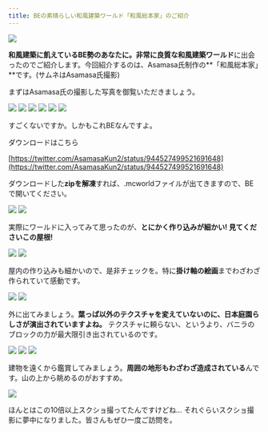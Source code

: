 ```yaml
---
title: BEの素晴らしい和風建築ワールド「和風総本家」のご紹介
---
```


![](https://cdn-ak.f.st-hatena.com/images/fotolife/s/sasigume/20210208/20210208090414.png)

**和風建築に飢えているBE勢のあなたに。**非常に良質な**和風建築ワールド**に出会ったのでご紹介します。今回紹介するのは、Asamasa氏制作の**「和風総本家」**です。(サムネはAsamasa氏撮影)

まずはAsamasa氏の撮影した写真を御覧いただきましょう。

![](https://cdn-ak.f.st-hatena.com/images/fotolife/s/sasigume/20210208/20210208181042.png) ![](https://cdn-ak.f.st-hatena.com/images/fotolife/s/sasigume/20210208/20210208181035.png) ![](https://cdn-ak.f.st-hatena.com/images/fotolife/s/sasigume/20210208/20210208181008.png) ![](https://cdn-ak.f.st-hatena.com/images/fotolife/s/sasigume/20210208/20210208181012.png) ![](https://cdn-ak.f.st-hatena.com/images/fotolife/s/sasigume/20210208/20210208180950.png) ![](https://cdn-ak.f.st-hatena.com/images/fotolife/s/sasigume/20210208/20210208180942.png)

すごくないですか。しかもこれBEなんですよ。

ダウンロードはこちら

[https://twitter.com/AsamasaKun2/status/944527499521691648](https://twitter.com/AsamasaKun2/status/944527499521691648)

ダウンロードした**zipを解凍**すれば、.mcworldファイルが出てきますので、BEで開いてください。

![](https://cdn-ak.f.st-hatena.com/images/fotolife/s/sasigume/20210208/20210208114729.png) ![](https://cdn-ak.f.st-hatena.com/images/fotolife/s/sasigume/20210208/20210208114655.png)

実際にワールドに入ってみて思ったのが、**とにかく作り込みが細かい! 見てくださいこの屋根!**

![](https://cdn-ak.f.st-hatena.com/images/fotolife/s/sasigume/20210208/20210208114702.png) ![](https://cdn-ak.f.st-hatena.com/images/fotolife/s/sasigume/20210208/20210208114725.png)

屋内の作り込みも細かいので、是非チェックを。特に**掛け軸の絵画**までわざわざ作られていて感動です。

![](https://cdn-ak.f.st-hatena.com/images/fotolife/s/sasigume/20210208/20210208114659.png) ![](https://cdn-ak.f.st-hatena.com/images/fotolife/s/sasigume/20210208/20210208114707.png)

外に出てみましょう。**葉っぱ以外のテクスチャを変えていないのに、日本庭園らしさが演出されていますよね。** テクスチャに頼らない、というより、バニラのブロックの力が最大限引き出されているのです。

![](https://cdn-ak.f.st-hatena.com/images/fotolife/s/sasigume/20210208/20210208114712.png) ![](https://cdn-ak.f.st-hatena.com/images/fotolife/s/sasigume/20210208/20210208114720.png) ![](https://cdn-ak.f.st-hatena.com/images/fotolife/s/sasigume/20210208/20210208114716.png)

建物を遠くから鑑賞してみましょう。**周囲の地形もわざわざ造成されている**んです。山の上から眺めるのがおすすめ。

![](https://cdn-ak.f.st-hatena.com/images/fotolife/s/sasigume/20210208/20210208114733.png)

ほんとはこの10倍以上スクショ撮ってたんですけどね… それぐらいスクショ撮影に夢中になりました。皆さんもぜひ一度ご訪問を。
